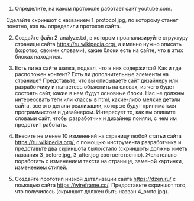 1. Определите, на каком протоколе работает сайт youtube.com.

Сделайте скриншот с названием 1_protocol.jpg, по которому станет понятно, как вы определили протокол сайта.

2. Создайте файл 2_analyze.txt, в котором проанализируйте структуру страницы сайта https://ru.wikipedia.org/,
   а именно нужно описать (коротко, своими словами), какие блоки есть на сайте, что в этих блоках находится.
   
4. Есть ли на сайте шапка, подвал, что в них содержится? Как и где расположен контент? Есть ли дополнительные элементы на странице?
   Представьте, что вы описываете сайт дизайнеру или разработчику и пытаетесь объяснить на словах, из чего будет состоять сайт, 
   какие в нем будут основные блоки. Нас не должны интересовать теги или классы в html, какие-либо мелкие детали сайта,
   все это детали реализации, которые будут приниматься программистом и дизайнером. Интересует то, как вы опишите словами сайт,
   чтобы разработчик и дизайнер поняли, с чем им предстоит работать.

3. Внесите не менее 10 изменений на страницу любой статьи сайта https://ru.wikipedia.org/,
   с помощью инструмента разработчика и представьте два скриншота было/стало (скриншоты должны иметь названия 3_before.jpg, 3_after.jpg соответственно).
   Желательно поработать с изменением текста на странице, заменой картинки, изменением стилей.

5. Создайте прототип низкой детализации сайта https://dzen.ru/ с помощью сайта https://wireframe.cc/.
   Предоставьте скриншот того, что получилось (скриншот должен быть назван 4_proto.jpg).
